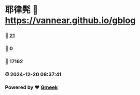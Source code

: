 # 耶律髡 :link: https://vannear.github.io/gblog 
### :page_facing_up: [21](https://vannear.github.io/gblog/tag.html) 
### :speech_balloon: 0 
### :hibiscus: 17162 
### :alarm_clock: 2024-12-20 08:37:41 
### Powered by :heart: [Gmeek](https://github.com/Meekdai/Gmeek)
